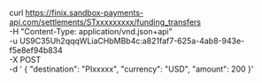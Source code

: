 curl https://finix.sandbox-payments-api.com/settlements/STxxxxxxxxx/funding_transfers \
 -H "Content-Type: application/vnd.json+api" \
 -u US9C35Uh2qqqWLiaCHbMBb4c:a821faf7-625a-4ab8-943e-f5e8ef94b834 \
 -X POST \
 -d '
   {
   "destination": "PIxxxxx",
   "currency": "USD",
   "amount": 200
   }'
